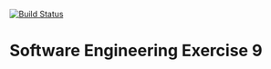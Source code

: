 [![Build Status](https://travis-ci.org/stefan01/Flashcards.svg?branch=master)](https://travis-ci.org/stefan01/Flashcards)

# Software Engineering Exercise 9
